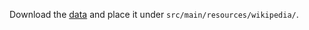 Download the [data](http://alaska.epfl.ch/~dockermoocs/bigdata/wikipedia.dat) and place it under `src/main/resources/wikipedia/`.
